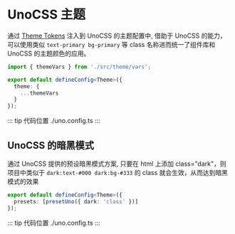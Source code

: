 # UnoCSS 主题

通过 [Theme Tokens](/zh/guide/theme/tokens) 注入到 UnoCSS 的主题配置中, 借助于 UnoCSS 的能力，可以使用类似 `text-primary bg-primary` 等 class 名称进而统一了组件库和 UnoCSS 的主题颜色的应用。

```ts
import { themeVars } from './src/theme/vars';

export default defineConfig<Theme>({
  theme: {
    ...themeVars
  }
});
```

::: tip 代码位置
./uno.config.ts
:::

## UnoCSS 的暗黑模式

通过 UnoCSS 提供的预设暗黑模式方案, 只要在 html 上添加 class="dark"，则项目中类似于 `dark:text-#000 dark:bg-#333` 的 class 就会生效，从而达到暗黑模式的效果

```ts
export default defineConfig<Theme>({
  presets: [presetUno({ dark: 'class' })]
});
```

::: tip 代码位置
./uno.config.ts
:::
